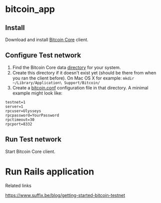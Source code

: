 # bitcoin_app


## Install

Download and install [Bitcoin Core](http://bitcoin.org/en/download) client.

## Configure Test network

1. Find the Bitcoin Core data [directory](https://en.bitcoin.it/wiki/Data_directory) for your system.
2. Create this directory if it doesn't exist yet (should be there from when you ran the client before). On Mac OS X for example: `mkdir ~/Library/Application\ Support/Bitcoin/`
3. Create a [bitcoin.conf](https://en.bitcoin.it/wiki/Running_Bitcoin#Bitcoin.conf_Configuration_File) configuration file in that directory. A minimal example might look like:

```
testnet=1
server=1
rpcuser=Ulysseys
rpcpassword=YourPassword
rpctimeout=30
rpcport=8332
```
## Run Test network
Start Bitcoin Core client.

# Run Rails application





Related links

https://www.suffix.be/blog/getting-started-bitcoin-testnet
